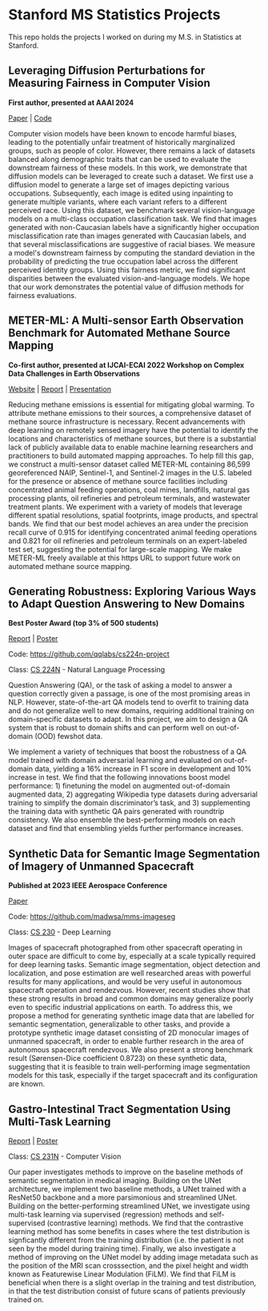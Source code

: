 # Stanford MS Statistics Projects

This repo holds the projects I worked on during my M.S. in Statistics at Stanford.

## Leveraging Diffusion Perturbations for Measuring Fairness in Computer Vision

**First author, presented at AAAI 2024**

[Paper](https://arxiv.org/abs/2311.15108) | [Code](https://github.com/niclui/diffusion-perturbations)

Computer vision models have been known to encode harmful biases, leading to the potentially unfair treatment of historically marginalized groups, such as people of color. However, there remains a lack of datasets balanced along demographic traits that can be used to evaluate the downstream fairness of these models. In this work, we demonstrate that diffusion models can be leveraged to create such a dataset. We first use a diffusion model to generate a large set of images depicting various occupations. Subsequently, each image is edited using inpainting to generate multiple variants, where each variant refers to a different perceived race. Using this dataset, we benchmark several vision-language models on a multi-class occupation classification task. We find that images generated with non-Caucasian labels have a significantly higher occupation misclassification rate than images generated with Caucasian labels, and that several misclassifications are suggestive of racial biases. We measure a model's downstream fairness by computing the standard deviation in the probability of predicting the true occupation label across the different perceived identity groups. Using this fairness metric, we find significant disparities between the evaluated vision-and-language models. We hope that our work demonstrates the potential value of diffusion methods for fairness evaluations.

## METER-ML: A Multi-sensor Earth Observation Benchmark for Automated Methane Source Mapping

**Co-first author, presented at IJCAI-ECAI 2022 Workshop on Complex Data Challenges in Earth Observations**

[Website](https://stanfordmlgroup.github.io/projects/meter-ml/) | [Report](https://arxiv.org/abs/2207.11166) | [Presentation](https://www.youtube.com/watch?v=WGVy_viLhgU)

Reducing methane emissions is essential for mitigating global warming. To attribute methane emissions to their sources, a comprehensive dataset of methane source infrastructure is necessary. Recent advancements with deep learning on remotely sensed imagery have the potential to identify the locations and characteristics of methane sources, but there is a substantial lack of publicly available data to enable machine learning researchers and practitioners to build automated mapping approaches. To help fill this gap, we construct a multi-sensor dataset called METER-ML containing 86,599 georeferenced NAIP, Sentinel-1, and Sentinel-2 images in the U.S. labeled for the presence or absence of methane source facilities including concentrated animal feeding operations, coal mines, landfills, natural gas processing plants, oil refineries and petroleum terminals, and wastewater treatment plants. We experiment with a variety of models that leverage different spatial resolutions, spatial footprints, image products, and spectral bands. We find that our best model achieves an area under the precision recall curve of 0.915 for identifying concentrated animal feeding operations and 0.821 for oil refineries and petroleum terminals on an expert-labeled test set, suggesting the potential for large-scale mapping. We make METER-ML freely available at this https URL to support future work on automated methane source mapping.


## Generating Robustness: Exploring Various Ways to Adapt Question Answering to New Domains

**Best Poster Award (top 3% of 500 students)**

[Report](/NLP/NLP_Report.pdf) | [Poster](/NLP/NLP_Poster.pdf)

Code: https://github.com/qqlabs/cs224n-project

Class: [CS 224N](https://web.stanford.edu/class/cs224n/) - Natural Language Processing

Question Answering (QA), or the task of asking a model to answer a question correctly given a passage, is one of the most promising areas in NLP. However, state-of-the-art QA models tend to overfit to training data and do not generalize well to new domains, requiring additional training on domain-specific datasets to adapt. In this project, we aim to design a QA system that is robust to domain shifts and can perform well on out-of-domain (OOD) fewshot data.

We implement a variety of techniques that boost the robustness of a QA model trained with domain adversarial learning and evaluated on out-of-domain data, yielding a 16% increase in F1 score in development and 10% increase in test. We find that the following innovations boost model performance: 1) finetuning the model on augmented out-of-domain augmented data, 2) aggregating Wikipedia type datasets during adversarial training to simplify the domain discriminator’s task, and 3) supplementing the training data with synthetic QA pairs generated with roundtrip consistency. We also ensemble the best-performing models on each dataset and find that ensembling yields further performance increases.


## Synthetic Data for Semantic Image Segmentation of Imagery of Unmanned Spacecraft

**Published at 2023 IEEE Aerospace Conference**

[Paper](https://arxiv.org/abs/2211.11941)

Code: https://github.com/madwsa/mms-imageseg

Class: [CS 230](https://cs230.stanford.edu/) - Deep Learning

Images of spacecraft photographed from other spacecraft operating in outer space are difficult to come by, especially
at a scale typically required for deep learning tasks. Semantic
image segmentation, object detection and localization, and pose
estimation are well researched areas with powerful results for
many applications, and would be very useful in autonomous
spacecraft operation and rendezvous. However, recent studies
show that these strong results in broad and common domains
may generalize poorly even to specific industrial applications
on earth. To address this, we propose a method for generating
synthetic image data that are labelled for semantic segmentation,
generalizable to other tasks, and provide a prototype synthetic
image dataset consisting of 2D monocular images of unmanned
spacecraft, in order to enable further research in the area of
autonomous spacecraft rendezvous. We also present a strong
benchmark result (Sørensen-Dice coefficient 0.8723) on these synthetic data, suggesting that it is feasible to train well-performing
image segmentation models for this task, especially if the target
spacecraft and its configuration are known.

## Gastro-Intestinal Tract Segmentation Using Multi-Task Learning

[Report](/Computer_Vision/CV_Report.pdf) | [Poster](/Computer_Vision/CV_Poster.pdf)

Class: [CS 231N](http://cs231n.stanford.edu/) - Computer Vision

Our paper investigates methods to improve on the baseline methods of semantic segmentation in medical imaging.
Building on the UNet architecture, we implement two baseline methods, a UNet trained with a ResNet50 backbone
and a more parsimonious and streamlined UNet. Building
on the better-performing streamlined UNet, we investigate
using multi-task learning via supervised (regression) methods and self-supervised (contrastive learning) methods. We
find that the contrastive learning method has some benefits
in cases where the test distribution is signficantly different
from the training distribution (i.e. the patient is not seen by
the model during training time). Finally, we also investigate a method of improving on the UNet model by adding
image metadata such as the position of the MRI scan crosssection, and the pixel height and width known as Featurewise Linear Modulation (FiLM). We find that FiLM is beneficial when there is a slight overlap in the training and
test distribution, in that the test distribution consist of future scans of patients previously trained on.

